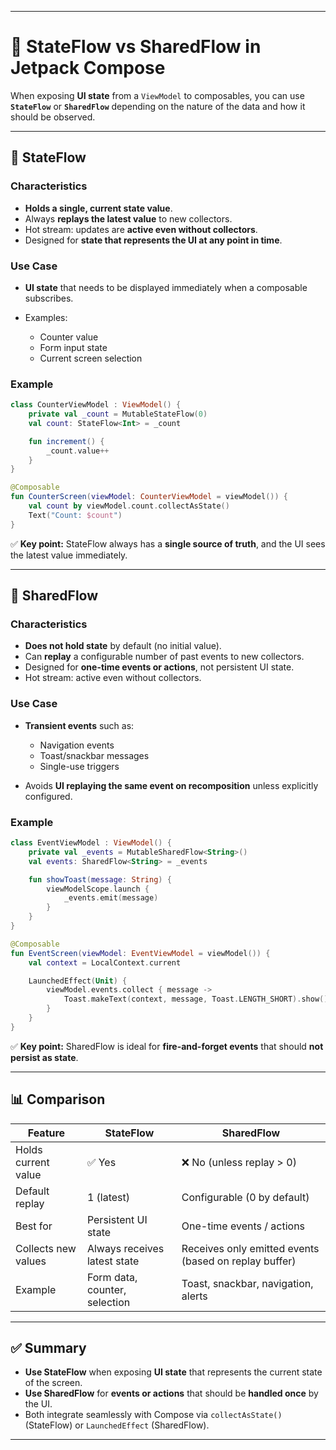 
---

# 🔄 StateFlow vs SharedFlow in Jetpack Compose

When exposing **UI state** from a `ViewModel` to composables, you can use **`StateFlow`** or **`SharedFlow`** depending on the nature of the data and how it should be observed.

---

## 📌 StateFlow

### Characteristics

* **Holds a single, current state value**.
* Always **replays the latest value** to new collectors.
* Hot stream: updates are **active even without collectors**.
* Designed for **state that represents the UI at any point in time**.

### Use Case

* **UI state** that needs to be displayed immediately when a composable subscribes.
* Examples:

  * Counter value
  * Form input state
  * Current screen selection

### Example

```kotlin
class CounterViewModel : ViewModel() {
    private val _count = MutableStateFlow(0)
    val count: StateFlow<Int> = _count

    fun increment() {
        _count.value++
    }
}

@Composable
fun CounterScreen(viewModel: CounterViewModel = viewModel()) {
    val count by viewModel.count.collectAsState()
    Text("Count: $count")
}
```

✅ **Key point:** StateFlow always has a **single source of truth**, and the UI sees the latest value immediately.

---

## 📌 SharedFlow

### Characteristics

* **Does not hold state** by default (no initial value).
* Can **replay** a configurable number of past events to new collectors.
* Designed for **one-time events or actions**, not persistent UI state.
* Hot stream: active even without collectors.

### Use Case

* **Transient events** such as:

  * Navigation events
  * Toast/snackbar messages
  * Single-use triggers
* Avoids **UI replaying the same event on recomposition** unless explicitly configured.

### Example

```kotlin
class EventViewModel : ViewModel() {
    private val _events = MutableSharedFlow<String>()
    val events: SharedFlow<String> = _events

    fun showToast(message: String) {
        viewModelScope.launch {
            _events.emit(message)
        }
    }
}

@Composable
fun EventScreen(viewModel: EventViewModel = viewModel()) {
    val context = LocalContext.current

    LaunchedEffect(Unit) {
        viewModel.events.collect { message ->
            Toast.makeText(context, message, Toast.LENGTH_SHORT).show()
        }
    }
}
```

✅ **Key point:** SharedFlow is ideal for **fire-and-forget events** that should **not persist as state**.

---

## 📊 Comparison

| Feature             | StateFlow                     | SharedFlow                                            |
| ------------------- | ----------------------------- | ----------------------------------------------------- |
| Holds current value | ✅ Yes                         | ❌ No (unless replay > 0)                              |
| Default replay      | 1 (latest)                    | Configurable (0 by default)                           |
| Best for            | Persistent UI state           | One-time events / actions                             |
| Collects new values | Always receives latest state  | Receives only emitted events (based on replay buffer) |
| Example             | Form data, counter, selection | Toast, snackbar, navigation, alerts                   |

---

## ✅ Summary

* **Use StateFlow** when exposing **UI state** that represents the current state of the screen.
* **Use SharedFlow** for **events or actions** that should be **handled once** by the UI.
* Both integrate seamlessly with Compose via `collectAsState()` (StateFlow) or `LaunchedEffect` (SharedFlow).

---
